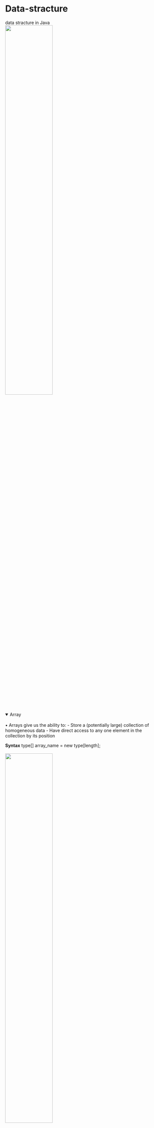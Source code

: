 # Data-stracture
data stracture in Java<br>
<img src = "https://user-images.githubusercontent.com/54688005/93380732-ec675d00-f85f-11ea-9669-63765174f253.jpg" width =55%>
  <img width ="5%"/> 
  <br><br><br>
<details open>
<summary>Array</summary>
<br>
• Arrays give us the ability to:
- Store a (potentially large) collection of homogeneous data 
- Have direct access to any one element in the collection by its position <br>


**Syntax**
type[] array_name = new type[length];  <br/>  <br/> 
<img src = "https://user-images.githubusercontent.com/54688005/92636834-499b6580-f2d8-11ea-859f-5c13d50db502.PNG" width =55%>
  <img width ="5%"/> 

**Access the Elements of an Array**
> String[] cars = {"Volvo", "BMW", "Ford", "Mazda"}; <br/> 
 System.out.println(cars[0]);<br/>
// Outputs Volvo


**Change an Array Element**

> String[] cars = {"Volvo", "BMW", "Ford", "Mazda"};<br/>
 cars[0] = "Opel";<br/>
 System.out.println(cars[0]);<br/>
// Now outputs Opel instead of Volvo

**Array Length**
To find out how many elements an array has, use the length property:<br/>
> String[] cars = {"Volvo", "BMW", "Ford", "Mazda"};<br/>
System.out.println(cars.length);<br/>
// Outputs 4<br/>

**loop to print all elements in Array**
>String[] cars = {"Volvo", "BMW", "Ford", "Mazda"};<br/>
for (int i = 0; i < cars.length; i++) {<br/>
  System.out.println(cars[i]);}
  
  
  **Resize the size of array** 
 when you reach capacity, resize to double the size
> int count =cars.length;<br/>
String [] newitems =new String [count*2];<br/>
//copy the elements to new array <br/>
for (int i=0;i<count;i++){<br/>
newitems [i]=cars[i];}<br/><br/>

 **Time**<br/>
- O(1) to add/remove at end (amortized for allocations for more space), index, or update<br/>
- O(n) to insert/remove elsewhere<br/>

 **Space**<br/>
- contiguous in memory, so proximity helps performance<br/>
- space needed = (array capacity, which is >= n) * size of item, but even if 2n, still O(n)<br/>


**resources**
1. [Arrays (Video](https://www.coursera.org/lecture/data-structures/arrays-OsBSF)
2. [ Array funcations](https://archive.org/details/0102WhatYouShouldKnow/03_01-resizableArrays.mp4)
3. [Dynamic Arrays (resize array)](https://www.coursera.org/lecture/data-structures/dynamic-arrays-EwbnV)

</details>



<details open>
<summary>2D Array</summary>
 <br/>
A multidimensional array is an array of arrays. Each element of a multidimensional array is an array itself. For example <br/>
  
  >  int[][] a = new int[3][4];<br/><br/>
  
 <img src = "https://user-images.githubusercontent.com/54688005/93002312-69c86000-f536-11ea-9ac8-57681ba2fff4.PNG" width =40%>
  <img width ="5%"/> 
  
  **Loop to print 2D array**<br/>
>int[][] board = new int[3][3];<br/>
for (int i = 0; i < board.length; i++) {<br/>
for (int j = 0; j < board[i].length; j++) {<br/>
board[i][j] = i + j; } }<br/>


**Resources**<br/>
[2D Array](https://archive.org/details/0102WhatYouShouldKnow/02_05-multidimensionalArrays.mp4)<br/>
</details>

<details open>
<summary>LinkedList</summary>
<br>
is a data structure wherein each element contains both  a data value and a pointer to next element in the list<br><br>
  
  <img src = "https://user-images.githubusercontent.com/54688005/93020778-56bd9a80-f5df-11ea-9327-bb0dae8f6ee6.PNG" width =50%>
  <img width ="5%"/> 
  <br>
  
  **Array V.S Linkedlist** 
  1) Size of the array is fixed **v.s** Linked list allows dynamic memory allocation   <br>
  2) Array elements need contiguous memory locations to store their values **v.s** Linked list elements don’t need contiguous memory locations  <br>
  3) Inserting an element in an array is performance wise expensive **v.s**  Insert and delete operations in the Linked list are not performance wise expensive because adding      and deleting an element from the linked list does’t require element shifting, only the pointer of the previous and the next node requires change.  <br>
  
  
  
  
  
  
  **Funcations**
> LinkedList<String> al=new LinkedList<String>();  <br>
  al.add("Ravi");  <br>
  al.addFirst("First Item");<br>
  al.getFirst();<br>
  al.getLast();<br>
  al.addLast("Last Item");<br>
  al.removeFirst();<br>
  al.removeLast();<br>
  al.remove(2);<br>
  al.get(2);<br>
  al.size();<br>
  // clear the list<br>
  llist.clear();<br>
  // clone al ( returns the exact same copy of the Linked List object )<br>
  list2 = (LinkedList) al.clone();<br>
  
  
   **Time**<br/>
- **O(1)** to add/remove at end (amortized for allocations for more space), index, or update<br/>
- **O(n)** to insert/remove elsewhere<br/>

 **Space**<br/>
- The amount of data stored increases linearly with the number of nodes in the list. Therefore, the space complexity of the linked list is linear:  **O(n)**
 
  
  
  **Resources**
- [Website ](https://beginnersbook.com/2013/12/linkedlist-in-java-with-example/)
- [Video ](https://archive.org/details/ucberkeley_webcast_htzJdKoEmO0)
- [Lists vs. Arrays](https://www.coursera.org/learn/data-structures-optimizing-performance/lecture/QUaUd/in-the-real-world-lists-vs-arrays)
- [Why you should avoid Linked Lists](https://www.youtube.com/watch?v=YQs6IC-vgmo)

</details>

<details open>
<summary>Stack</summary>
 <br/>
 <img src = "https://user-images.githubusercontent.com/54688005/93125319-3f5bdb80-f6cb-11ea-868b-a57b1c4556c2.jpg" width =40%>
  <img width ="5%"/> <br/> <br/>

In stack, elements are stored and accessed in **Last In First Out** (LIFO) manner.
That is, elements are added to the top of the stack and removed from the top of the stack.<br/>

**Creating a Stack**
> Stack <Type> stacks = new Stack<>();<br/>

**example**<br/>
>       Stack <String> animals= new Stack<>();
        animals.push("Dog");
        animals.push("Horse");
        System.out.println("Stack: " + animals);
_**When we push an element into the stack the top is increased by 1.**_ <br/><br/>
  
   <img src = "https://user-images.githubusercontent.com/54688005/93127817-dece9d80-f6ce-11ea-8522-edfed130477f.PNG" width =40%>
  <img width ="5%"/> <br/> <br/>
  
  
  
  
**other Funcations**
>
**empty()**	The method checks the stack is empty or not.<br/>
**push(E item)** The method pushes (insert) an element onto the top of the stack.<br/>
**pop()**	The method removes an element from the top of the stack and returns the same element as the value of that function.<br/>
**peek()**	The method looks at the top element of the stack without removing it.<br/>
**search(Object o)**	The method searches the specified object and returns the position of the object<br/>
**size()** to get the size of the Stack <br/>

**Resources**<br/>
- [Stacks (Last In First Out)](https://archive.org/details/0102WhatYouShouldKnow/05_01-usingStacksForLast-inFirst-out.mp4)<br/>
- [Stacks](https://www.coursera.org/lecture/data-structures/stacks-UdKzQ)





</details>

<details open>
<summary>Queue </summary>
 <br/>
  is a data structure which follows the principle of FIFO (First-In-First-Out) <br/><br/>
   <img src = "https://user-images.githubusercontent.com/54688005/93380962-4831e600-f860-11ea-833b-9e551dddf44d.PNG" width =45%>
  <img width ="5%"/> <br/> <br/>
  
**FRONT** track the first element of the queue<br/>
**REAR** track the last elements of the queue<br/>
_**initially, set value of FRONT and REAR to -1**_ <br/><br/>
  
  **Funcations**<br/>
- **Enqueue()**: Add an element to the end of the queue _(increase the REAR index by 1)_
- **Dequeue()**: Remove an element from the front of the queue _(increase the FRONT index by 1)_
- **IsEmpty()**: Check if the queue is empty
- **IsFull()**: Check if the queue is full
- **Peek()**: Get the value of the front of the queue without removing it<br/><br/>
  
  
  
**Complexity Analysis**<br/>
The complexity of enqueue and dequeue operations in a queue using an array is ***O(1)**.<br/>
a bad implementation using linked list where you enqueue at head and dequeue at tail would be O(n) because you'd need the next to last element, causing a full traversal each dequeue<br/><br/>

**Applications of Queue**
-  Serving requests on a single shared resource, like a printer, CPU task scheduling etc.
-  In real life scenario, Call Center phone systems uses Queues to hold people calling them in an order, until a service representative is free.<br/><br/>
  

**Resources**<br/>
[Queue (video)](https://www.coursera.org/lecture/data-structures/queues-EShpq)<br/>
[FIFO in Queue](https://archive.org/details/0102WhatYouShouldKnow/05_03-usingQueuesForFirst-inFirst-out.mp4)<br/>
[Website](https://www.programiz.com/dsa/queue)<br/>
 [Code Resources](https://www.softwaretestinghelp.com/java-queue-interface/)<br/>

  
  
  </details>

